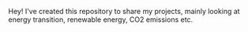Hey! I've created this repository to share my projects, mainly looking at energy transition, renewable energy, CO2 emissions etc.
